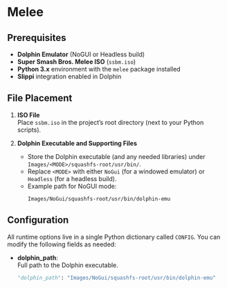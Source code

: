 # Melee

## Prerequisites

- **Dolphin Emulator** (NoGUI or Headless build)
- **Super Smash Bros. Melee ISO** (`ssbm.iso`)
- **Python 3.x** environment with the `melee` package installed
- **Slippi** integration enabled in Dolphin

## File Placement

1. **ISO File**  
   Place `ssbm.iso` in the project’s root directory (next to your Python scripts).

2. **Dolphin Executable and Supporting Files**  
   - Store the Dolphin executable (and any needed libraries) under `Images/<MODE>/squashfs-root/usr/bin/`.  
   - Replace `<MODE>` with either `NoGui` (for a windowed emulator) or `Headless` (for a headless build).  
   - Example path for NoGUI mode:  
     ```
     Images/NoGui/squashfs-root/usr/bin/dolphin-emu
     ```

## Configuration

All runtime options live in a single Python dictionary called `CONFIG`. You can modify the following fields as needed:

- **dolphin_path**:  
  Full path to the Dolphin executable.  
  ```python
  "dolphin_path": "Images/NoGui/squashfs-root/usr/bin/dolphin-emu"
